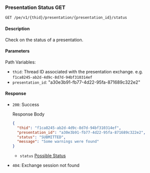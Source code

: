 
### Presentation Status GET

`GET /pe/v1/{thid}/presentation/{presentation_id}/status`


#### Description

Check on the status of a presentation.


#### Parameters

Path Variables:
* `thid`: Thread ID associated with the presentation exchange. e.g. `f1ca8245-ab2d-4d9c-8d7d-94bf310314ef`
* `presentation_id`: "a30e3b91-fb77-4d22-95fa-871689c322e2"

#### Response

* `200`: Success

  Response Body
    ```json
    {
      "thid": "f1ca8245-ab2d-4d9c-8d7d-94bf310314ef",
      "presentation_id": "a30e3b91-fb77-4d22-95fa-871689c322e2", 
      "status": "SUBMITTED",
      "message": "Some warnings were found"
    }
    ```
    * `status` [Possible Status](../statuses.md)

* `404`: Exchange session not found
